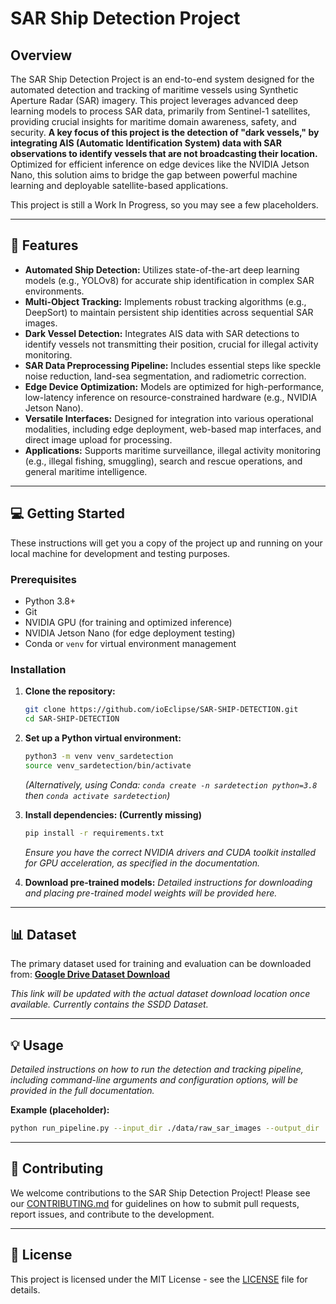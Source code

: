# SAR Ship Detection Project

## Overview

The SAR Ship Detection Project is an end-to-end system designed for the automated detection and tracking of maritime vessels using Synthetic Aperture Radar (SAR) imagery. This project leverages advanced deep learning models to process SAR data, primarily from Sentinel-1 satellites, providing crucial insights for maritime domain awareness, safety, and security. **A key focus of this project is the detection of "dark vessels," by integrating AIS (Automatic Identification System) data with SAR observations to identify vessels that are not broadcasting their location.** Optimized for efficient inference on edge devices like the NVIDIA Jetson Nano, this solution aims to bridge the gap between powerful machine learning and deployable satellite-based applications.

This project is still a Work In Progress, so you may see a few placeholders.

-----

## 🚀 Features

  * **Automated Ship Detection:** Utilizes state-of-the-art deep learning models (e.g., YOLOv8) for accurate ship identification in complex SAR environments.
  * **Multi-Object Tracking:** Implements robust tracking algorithms (e.g., DeepSort) to maintain persistent ship identities across sequential SAR images.
  * **Dark Vessel Detection:** Integrates AIS data with SAR detections to identify vessels not transmitting their position, crucial for illegal activity monitoring.
  * **SAR Data Preprocessing Pipeline:** Includes essential steps like speckle noise reduction, land-sea segmentation, and radiometric correction.
  * **Edge Device Optimization:** Models are optimized for high-performance, low-latency inference on resource-constrained hardware (e.g., NVIDIA Jetson Nano).
  * **Versatile Interfaces:** Designed for integration into various operational modalities, including edge deployment, web-based map interfaces, and direct image upload for processing.
  * **Applications:** Supports maritime surveillance, illegal activity monitoring (e.g., illegal fishing, smuggling), search and rescue operations, and general maritime intelligence.

-----

## 💻 Getting Started

These instructions will get you a copy of the project up and running on your local machine for development and testing purposes.

### Prerequisites

  * Python 3.8+
  * Git
  * NVIDIA GPU (for training and optimized inference)
  * NVIDIA Jetson Nano (for edge deployment testing)
  * Conda or `venv` for virtual environment management

### Installation

1.  **Clone the repository:**

    ```bash
    git clone https://github.com/ioEclipse/SAR-SHIP-DETECTION.git
    cd SAR-SHIP-DETECTION
    ```

2.  **Set up a Python virtual environment:**

    ```bash
    python3 -m venv venv_sardetection
    source venv_sardetection/bin/activate
    ```

    *(Alternatively, using Conda: `conda create -n sardetection python=3.8` then `conda activate sardetection`)*

3.  **Install dependencies: (Currently missing)**

    ```bash
    pip install -r requirements.txt
    ```

    *Ensure you have the correct NVIDIA drivers and CUDA toolkit installed for GPU acceleration, as specified in the documentation.*

4.  **Download pre-trained models:**
    *Detailed instructions for downloading and placing pre-trained model weights will be provided here.*

-----

## 📊 Dataset

The primary dataset used for training and evaluation can be downloaded from:
[**Google Drive Dataset Download**](https://drive.google.com/file/d/1mJmn4Ad-oJ66HVHNrRK-BpDlxzXvF-0H/view?usp=sharing)

*This link will be updated with the actual dataset download location once available. Currently contains the SSDD Dataset.*

-----

## 💡 Usage

*Detailed instructions on how to run the detection and tracking pipeline, including command-line arguments and configuration options, will be provided in the full documentation.*

**Example (placeholder):**

```bash
python run_pipeline.py --input_dir ./data/raw_sar_images --output_dir ./results --model_path ./models/yolov8_sardetect.pt
```

-----

## 🤝 Contributing

We welcome contributions to the SAR Ship Detection Project\! Please see our [CONTRIBUTING.md](https://www.google.com/search?q=CONTRIBUTING.md) for guidelines on how to submit pull requests, report issues, and contribute to the development.

-----

## 📄 License

This project is licensed under the MIT License - see the [LICENSE](https://www.google.com/search?q=LICENSE) file for details.

